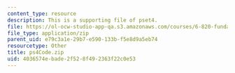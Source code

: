 ```yaml
---
content_type: resource
description: This is a supporting file of pset4.
file: https://ol-ocw-studio-app-qa.s3.amazonaws.com/courses/6-820-fundamentals-of-program-analysis-fall-2015/4036574ebade2f528f492363f22c0e53_ps4Code.zip
file_type: application/zip
parent_uid: e79c3a1e-29b7-e590-133b-f5e8d9a5eb74
resourcetype: Other
title: ps4Code.zip
uid: 4036574e-bade-2f52-8f49-2363f22c0e53
---
```

